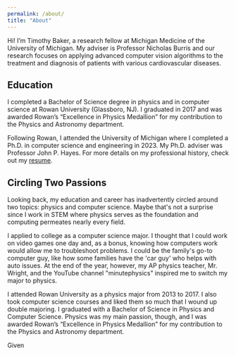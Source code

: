 ```yaml
---
permalink: /about/
title: "About"
---
```

Hi! I’m Timothy Baker, a research fellow at Michigan Medicine of the University of Michigan. My adviser is Professor Nicholas Burris and our research focuses on applying advanced computer vision algorithms to the treatment and diagnosis of patients with various cardiovascular diseases.

## Education

I completed a Bachelor of Science degree in physics and in computer science at Rowan University (Glassboro, NJ). I graduated in 2017 and was awarded Rowan’s “Excellence in Physics Medallion” for my contribution to the Physics and Astronomy department.

Following Rowan, I attended the University of Michigan where I completed a Ph.D. in computer science and engineering in 2023. My Ph.D. adviser was Professor John P. Hayes. For more details on my professional history, check out my [resume](https://connectome.space/coming-soon/).

## Circling Two Passions

Looking back, my education and career has inadvertently circled around two topics: physics and computer science. Maybe that's not a surprise since I work in STEM where physics serves as the foundation and computing permeates nearly every field.

I applied to college as a computer science major. I thought that I could work on video games one day and, as a bonus, knowing how computers work would allow me to troubleshoot problems. I could be the family's go-to computer guy, like how some families have the 'car guy' who helps with auto issues. At the end of the year, however, my AP physics teacher, Mr. Wright, and the YouTube channel "minutephysics" inspired me to switch my major to physics.

I attended Rowan University as a physics major from 2013 to 2017. I also took computer science courses and liked them so much that I wound up double majoring. I graduated with a Bachelor of Science in Physics and Computer Science. Physics was my main passion, though, and I was awarded Rowan’s “Excellence in Physics Medallion” for my contribution to the Physics and Astronomy department.

Given